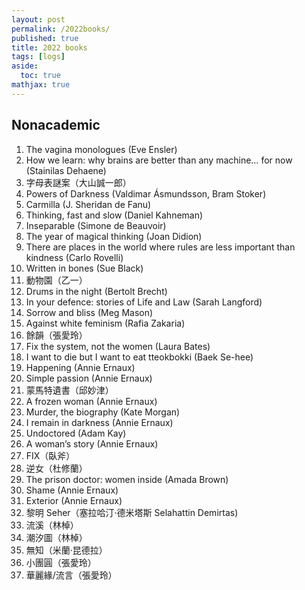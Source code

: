 ```yaml
---
layout: post
permalink: /2022books/
published: true
title: 2022 books
tags: [logs]
aside:
  toc: true
mathjax: true
---
```

<!--more-->
## Nonacademic

1. The vagina monologues (Eve Ensler)
2. How we learn: why brains are better than any machine… for now (Stainilas Dehaene)
3. 字母表謎案（大山誠一郎）
4. Powers of Darkness (Valdimar Ásmundsson, Bram Stoker)
5. Carmilla (J. Sheridan de Fanu)
6. Thinking, fast and slow (Daniel Kahneman)
7. Inseparable (Simone de Beauvoir)
8. The year of magical thinking (Joan Didion)
9. There are places in the world where rules are less important than kindness (Carlo Rovelli)
10. Written in bones (Sue Black)
11. 動物園（乙一）
12. Drums in the night (Bertolt Brecht)
13. In your defence: stories of Life and Law (Sarah Langford)
14. Sorrow and bliss (Meg Mason)
15. Against white feminism (Rafia Zakaria)
16. 餘韻（張愛玲）
17. Fix the system, not the women (Laura Bates)
18. I want to die but I want to eat tteokbokki (Baek Se-hee)
19. Happening (Annie Ernaux)
20. Simple passion (Annie Ernaux)
21. 蒙馬特遺書（邱妙津）
22. A frozen woman (Annie Ernaux)
23. Murder, the biography (Kate Morgan)
24. I remain in darkness (Annie Ernaux)
25. Undoctored (Adam Kay)
26. A woman’s story (Annie Ernaux)
27. FIX（臥斧）
28. 逆女（杜修蘭）
29. The prison doctor: women inside (Amada Brown)
30. Shame (Annie Ernaux)
31. Exterior (Annie Ernaux)
32. 黎明 Seher（塞拉哈汀·德米塔斯 Selahattin Demirtas)
33. 流溪（林棹）
34. 潮汐圖（林棹）
35. 無知（米蘭·昆德拉）
36. 小團圓（張愛玲）
37. 華麗緣/流言（張愛玲）
